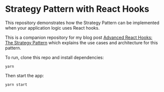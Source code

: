 # Strategy Pattern with React Hooks

This repository demonstrates how the Strategy Pattern can be implemented when your application logic uses React hooks.

This is a companion repository for my blog post [Advanced React Hooks: The Strategy Pattern](https://gofore.com/en/advanced-react-hooks-the-strategy-pattern/) which explains the use cases and architecture for this pattern.

To run, clone this repo and install dependencies:

```
yarn
```

Then start the app:

```
yarn start
```
